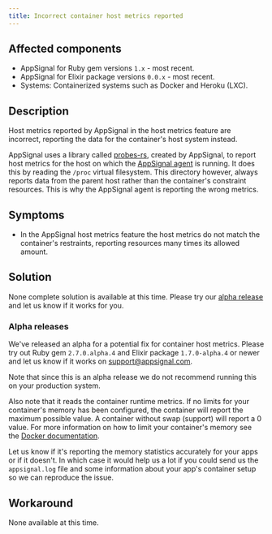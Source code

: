 ```yaml
---
title: Incorrect container host metrics reported
---
```


## Affected components

- AppSignal for Ruby gem versions `1.x` - most recent.
- AppSignal for Elixir package versions `0.0.x` - most recent.
- Systems: Containerized systems such as Docker and Heroku (LXC).

## Description

Host metrics reported by AppSignal in the host metrics feature are incorrect, reporting the data for the container's host system instead.

AppSignal uses a library called [probes-rs], created by AppSignal, to report host metrics for the host on which the [AppSignal agent] is running. It does this by reading the `/proc` virtual filesystem. This directory however, always reports data from the parent host rather than the container's constraint resources. This is why the AppSignal agent is reporting the wrong metrics.

## Symptoms

- In the AppSignal host metrics feature the host metrics do not match the container's restraints, reporting resources many times its allowed amount.

## Solution

None complete solution is available at this time. Please try our [alpha release](#alpha-releases) and let us know if it works for you.

### Alpha releases

We've released an alpha for a potential fix for container host metrics. Please try out Ruby gem `2.7.0.alpha.4` and Elixir package `1.7.0-alpha.4` or newer and let us know if it works on [support@appsignal.com].

Note that since this is an alpha release we do not recommend running this on your production system.

Also note that it reads the container runtime metrics. If no limits for your container's memory has been configured, the container will report the maximum possible value. A container without swap (support) will report a 0 value. For more information on how to limit your container's memory see the [Docker documentation](https://docs.docker.com/config/containers/resource_constraints/#memory).

Let us know if it's reporting the memory statistics accurately for your apps or if it doesn't. In which case it would help us a lot if you could send us the `appsignal.log` file and some information about your app's container setup so we can reproduce the issue.

## Workaround

None available at this time.

[probes-rs]: https://github.com/appsignal/probes-rs
[AppSignal agent]: /appsignal/how-appsignal-operates.html#agent
[support@appsignal.com]: mailto:support@appsignal.com
